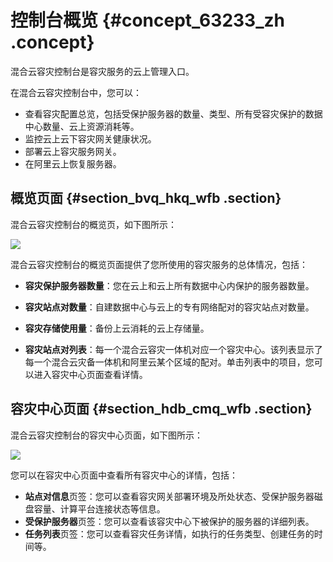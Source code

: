 # 控制台概览 {#concept_63233_zh .concept}

混合云容灾控制台是容灾服务的云上管理入口。

在混合云容灾控制台中，您可以：

-   查看容灾配置总览，包括受保护服务器的数量、类型、所有受容灾保护的数据中心数量、云上资源消耗等。
-   监控云上云下容灾网关健康状况。
-   部署云上容灾服务网关。
-   在阿里云上恢复服务器。

## 概览页面 {#section_bvq_hkq_wfb .section}

混合云容灾控制台的概览页，如下图所示：

![](http://static-aliyun-doc.oss-cn-hangzhou.aliyuncs.com/assets/img/64145/156775177459346_zh-CN.jpg)

混合云容灾控制台的概览页面提供了您所使用的容灾服务的总体情况，包括：

-   **容灾保护服务器数量**：您在云上和云上所有数据中心内保护的服务器数量。

-   **容灾站点对数量**：自建数据中心与云上的专有网络配对的容灾站点对数量。

-   **容灾存储使用量**：备份上云消耗的云上存储量。

-   **容灾站点对列表**：每一个混合云容灾一体机对应一个容灾中心。该列表显示了每一个混合云灾备一体机和阿里云某个区域的配对。单击列表中的项目，您可以进入容灾中心页面查看详情。


## 容灾中心页面 {#section_hdb_cmq_wfb .section}

混合云容灾控制台的容灾中心页面，如下图所示：

![](http://static-aliyun-doc.oss-cn-hangzhou.aliyuncs.com/assets/img/64145/156775177459351_zh-CN.jpg)

您可以在容灾中心页面中查看所有容灾中心的详情，包括：

-   **站点对信息**页签：您可以查看容灾网关部署环境及所处状态、受保护服务器磁盘容量、计算平台连接状态等信息。
-   **受保护服务器**页签：您可以查看该容灾中心下被保护的服务器的详细列表。
-   **任务列表**页签：您可以查看容灾任务详情，如执行的任务类型、创建任务的时间等。


